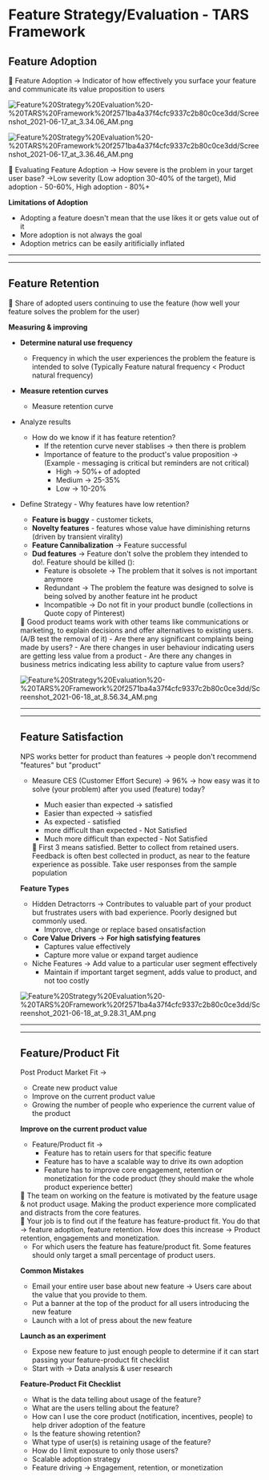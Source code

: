 # Feature Strategy/Evaluation - TARS Framework

## Feature Adoption

<aside>
💁 Feature Adoption → Indicator of how effectively you surface your feature and communicate its value proposition to users

</aside>

![Feature%20Strategy%20Evaluation%20-%20TARS%20Framework%20f2571ba4a37f4cfc9337c2b80c0ce3dd/Screenshot_2021-06-17_at_3.34.06_AM.png](Feature%20Strategy%20Evaluation%20-%20TARS%20Framework%20f2571ba4a37f4cfc9337c2b80c0ce3dd/Screenshot_2021-06-17_at_3.34.06_AM.png)

![Feature%20Strategy%20Evaluation%20-%20TARS%20Framework%20f2571ba4a37f4cfc9337c2b80c0ce3dd/Screenshot_2021-06-17_at_3.36.46_AM.png](Feature%20Strategy%20Evaluation%20-%20TARS%20Framework%20f2571ba4a37f4cfc9337c2b80c0ce3dd/Screenshot_2021-06-17_at_3.36.46_AM.png)

<aside>
💁 Evaluating Feature Adoption → How severe is the problem in your target user base? →Low severity (Low adoption 30-40% of the target), Mid adoption - 50-60%, High adoption - 80%+

</aside>

**Limitations of Adoption**

- Adopting a feature doesn't mean that the use likes it or gets value out of it
- More adoption is not always the goal
- Adoption metrics can be easily aritificially inflated

---

---

## Feature Retention

<aside>
💁 Share of adopted users continuing to use the feature (how well your feature solves the problem for the user)

</aside>

**Measuring & improving** 

- **Determine natural use frequency**
    - Frequency in which the user experiences the problem the feature is intended to solve (Typically Feature natural frequency < Product natural frequency)
- **Measure retention curves**
    - Measure retention curve
- Analyze results
    - How do we know if it has feature retention?
        - If the retention curve never stablises → then there is problem
        - Importance of feature to the product's value proposition → (Example - messaging is critical but reminders are not critical)
            - High → 50%+ of adopted
            - Medium  → 25-35%
            - Low → 10-20%
- Define Strategy - Why features have low retention?
    - **Feature is buggy** - customer tickets,
    - **Novelty features** - features whose value have diminishing returns (driven by transient virality)
    - **Feature Cannibalization** → Feature successful
    - **Dud features** → Feature don't solve the problem they intended to do!. Feature should be killed  ():
        - Feature is obsolete → The problem that it solves is not important anymore
        - Redundant → The problem the feature was designed to solve is being solved by another feature int he product
        - Incompatible → Do not fit in your product bundle (collections in Quote copy of Pinterest)
    
    <aside>
    💁 Good product teams work with other teams like communications or marketing, to explain decisions and offer alternatives to existing users. (A/B test the removal of it)
    - Are there any significant complaints being made by users?
    - Are there changes in user behaviour indicating users are getting less value from a product
    - Are there any changes in business metrics indicating less ability to capture value from users?
    
    </aside>
    
    ![Feature%20Strategy%20Evaluation%20-%20TARS%20Framework%20f2571ba4a37f4cfc9337c2b80c0ce3dd/Screenshot_2021-06-18_at_8.56.34_AM.png](Feature%20Strategy%20Evaluation%20-%20TARS%20Framework%20f2571ba4a37f4cfc9337c2b80c0ce3dd/Screenshot_2021-06-18_at_8.56.34_AM.png)
    
    ---
    
    ---
    
    ## Feature Satisfaction
    
    NPS works better for product than features → people don't recommend "features" but "product"
    
    - Measure CES (Customer Effort Secure) → 96%  → how easy was it to solve (your problem) after you used (feature) today?
        - Much easier than expected → satisfied
        - Easier than expected → satisfied
        - As expected - satisfied
        - more difficult than expected - Not Satisfied
        - Much more difficult than expected - Not Satisfied
        
        <aside>
        💁 First 3 means satisfied. Better to collect from retained users. Feedback is often best collected in product, as near to the feature experience as possible. Take user responses from the sample population
        
        </aside>
        
    
    **Feature Types**
    
    - Hidden Detractorrs → Contributes to valuable part of your product but frustrates users with bad experience. Poorly designed but commonly used.
        - Improve, change or replace based onsatisfaction
    - **Core Value Drivers** → **For high satisfying features**
        - Captures value effectively
        - Capture more value or expand target audience
    - Niche Features → Add value to a particular user segment effectively
        - Maintain if important target segment, adds value to product, and not too costly
    
    ![Feature%20Strategy%20Evaluation%20-%20TARS%20Framework%20f2571ba4a37f4cfc9337c2b80c0ce3dd/Screenshot_2021-06-18_at_9.28.31_AM.png](Feature%20Strategy%20Evaluation%20-%20TARS%20Framework%20f2571ba4a37f4cfc9337c2b80c0ce3dd/Screenshot_2021-06-18_at_9.28.31_AM.png)
    
    ---
    
    ---
    
    ## Feature/Product Fit
    
    Post Product Market Fit → 
    
    - Create new product value
    - Improve on the current product value
    - Growing the number of people who experience the current value of the product
    
    **Improve on the current product value**
    
    - Feature/Product fit →
        - Feature has to retain users for that specific feature
        - Feature has to have a scalable way to drive its own adoption
        - Feature has  to improve core engagement, retention or monetization for the code product (they should make the whole product experience better)
        
    
    <aside>
    💁 The team on working on the feature is motivated by the feature usage & not product usage.  Making the product experience more complicated and distracts from the core features.
    
    </aside>
    
    <aside>
    💁 Your job is to find out if the feature has feature-product fit. You do that → feature adoption, feature retention. How does this increase → Product retention, engagements and monetization.
    
    </aside>
    
    - For which users the feature has feature/product fit. Some features should only target a small percentage of product users.
    
    **Common Mistakes**
    
    - Email your entire user base about new feature → Users care about the value that you provide to them.
    - Put a banner at the top of the product for all users introducing the new feature
    - Launch with a lot of press about the new feature
    
    **Launch as an experiment**
    
    - Expose new feature to just enough people to determine if it can start passing your feature-product fit checklist
    - Start with → Data analysis & user research
    
    **Feature-Product Fit Checklist**
    
    - What is the data telling about usage of the feature?
    - What are the users telling about the feature?
    - How can I use the core product (notification, incentives, people) to help driver adoption of the feature
    - Is the feature showing retention?
    - What type of user(s) is retaining usage of the feature?
    - How do I limit exposure to only those users?
    - Scalable adoption strategy
    - Feature driving → Engagement, retention, or monetization